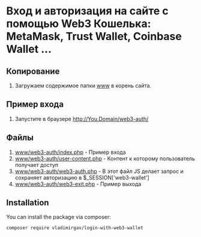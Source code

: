# Вход и авторизация на сайте с помощью Web3 Кошелька: MetaMask, Trust Wallet, Coinbase Wallet ...

## Копирование
1. Загружаем содержимое папки [www](www) в корень сайта.

## Пример входа
1. Запустите в браузере http://You.Domain/web3-auth/

## Файлы
1. [www/web3-auth/index.php](www/web3-auth/index.php) - Пример входа
2. [www/web3-auth/user-content.php](www/web3-auth/user-content.php) - Контент к которому пользователь получает доступ
3. [www/web3-auth/web3-auth.php](www/web3-auth/web3-auth.php) - В этот файл JS делает запрос и сохраняет авторизацию в $_SESSION['web3-wallet']
4. [www/web3-auth/web3-exit.php](www/web3-auth/web3-exit.php) - Пример выхода

## Installation

You can install the package via composer: 

```bash
composer require vladimirgav/login-with-web3-wallet
```